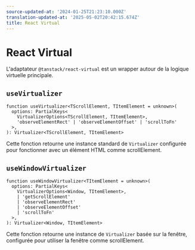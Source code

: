 ```yaml
---
source-updated-at: '2024-01-25T21:23:10.000Z'
translation-updated-at: '2025-05-02T20:42:15.674Z'
title: React Virtual
---
```

# React Virtual

L'adaptateur `@tanstack/react-virtual` est un wrapper autour de la logique virtuelle principale.

## `useVirtualizer`

```tsx
function useVirtualizer<TScrollElement, TItemElement = unknown>(
  options: PartialKeys<
    VirtualizerOptions<TScrollElement, TItemElement>,
    'observeElementRect' | 'observeElementOffset' | 'scrollToFn'
  >,
): Virtualizer<TScrollElement, TItemElement>
```

Cette fonction retourne une instance standard de `Virtualizer` configurée pour fonctionner avec un élément HTML comme scrollElement.

## `useWindowVirtualizer`

```tsx
function useWindowVirtualizer<TItemElement = unknown>(
  options: PartialKeys<
    VirtualizerOptions<Window, TItemElement>,
    | 'getScrollElement'
    | 'observeElementRect'
    | 'observeElementOffset'
    | 'scrollToFn'
  >,
): Virtualizer<Window, TItemElement>
```

Cette fonction retourne une instance de `Virtualizer` basée sur la fenêtre, configurée pour utiliser la fenêtre comme scrollElement.
